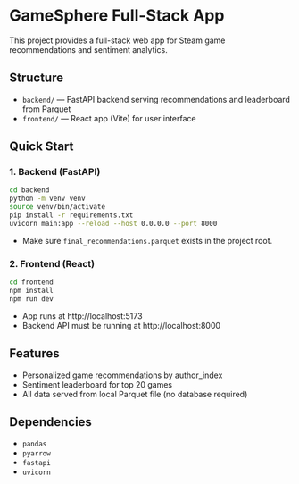 # GameSphere Full-Stack App

This project provides a full-stack web app for Steam game recommendations and sentiment analytics.

## Structure

- `backend/` — FastAPI backend serving recommendations and leaderboard from Parquet
- `frontend/` — React app (Vite) for user interface

## Quick Start

### 1. Backend (FastAPI)

```bash
cd backend
python -m venv venv
source venv/bin/activate
pip install -r requirements.txt
uvicorn main:app --reload --host 0.0.0.0 --port 8000
```
- Make sure `final_recommendations.parquet` exists in the project root.

### 2. Frontend (React)

```bash
cd frontend
npm install
npm run dev
```
- App runs at http://localhost:5173
- Backend API must be running at http://localhost:8000

## Features
- Personalized game recommendations by author_index
- Sentiment leaderboard for top 20 games
- All data served from local Parquet file (no database required)

## Dependencies
- `pandas`
- `pyarrow`
- `fastapi`
- `uvicorn`
